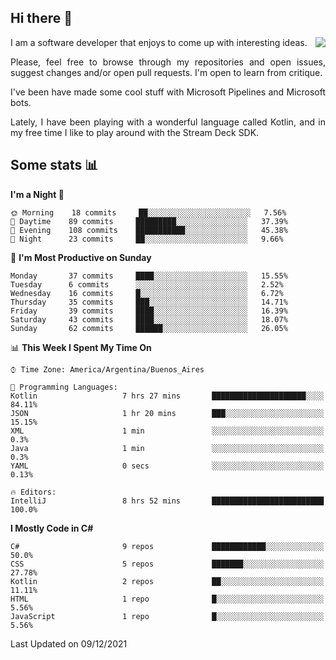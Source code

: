 ## Hi there :slightly_smiling_face:

<img src="https://github-readme-stats.vercel.app/api?username=victorgrycuk&show_icons=true&count_private=true&title_color=F7941E&icon_color=F7941E" align="right">

<p align="justify">
I am a software developer that enjoys to come up with interesting ideas.
<p/>

<p align= "justify">
Please, feel free to browse through my repositories and open issues, suggest changes and/or open pull requests. I'm open to learn from critique.
<p/>


<p align= "justify">
I've been have made some cool stuff with Microsoft Pipelines and Microsoft bots.
<p/>

<p align= "justify">
Lately, I have been playing with a wonderful language called Kotlin, and in my free time I like to play around with the Stream Deck SDK.
<p/>

## Some stats :bar_chart:
<!--START_SECTION:waka-->
**I'm a Night 🦉** 

```text
🌞 Morning    18 commits     ██░░░░░░░░░░░░░░░░░░░░░░░   7.56% 
🌆 Daytime    89 commits     █████████░░░░░░░░░░░░░░░░   37.39% 
🌃 Evening    108 commits    ███████████░░░░░░░░░░░░░░   45.38% 
🌙 Night      23 commits     ██░░░░░░░░░░░░░░░░░░░░░░░   9.66%

```
📅 **I'm Most Productive on Sunday** 

```text
Monday       37 commits     ████░░░░░░░░░░░░░░░░░░░░░   15.55% 
Tuesday      6 commits      ░░░░░░░░░░░░░░░░░░░░░░░░░   2.52% 
Wednesday    16 commits     █░░░░░░░░░░░░░░░░░░░░░░░░   6.72% 
Thursday     35 commits     ███░░░░░░░░░░░░░░░░░░░░░░   14.71% 
Friday       39 commits     ████░░░░░░░░░░░░░░░░░░░░░   16.39% 
Saturday     43 commits     ████░░░░░░░░░░░░░░░░░░░░░   18.07% 
Sunday       62 commits     ██████░░░░░░░░░░░░░░░░░░░   26.05%

```


📊 **This Week I Spent My Time On** 

```text
⌚︎ Time Zone: America/Argentina/Buenos_Aires

💬 Programming Languages: 
Kotlin                   7 hrs 27 mins       █████████████████████░░░░   84.11% 
JSON                     1 hr 20 mins        ███░░░░░░░░░░░░░░░░░░░░░░   15.15% 
XML                      1 min               ░░░░░░░░░░░░░░░░░░░░░░░░░   0.3% 
Java                     1 min               ░░░░░░░░░░░░░░░░░░░░░░░░░   0.3% 
YAML                     0 secs              ░░░░░░░░░░░░░░░░░░░░░░░░░   0.13%

🔥 Editors: 
IntelliJ                 8 hrs 52 mins       █████████████████████████   100.0%

```

**I Mostly Code in C#** 

```text
C#                       9 repos             ████████████░░░░░░░░░░░░░   50.0% 
CSS                      5 repos             ███████░░░░░░░░░░░░░░░░░░   27.78% 
Kotlin                   2 repos             ██░░░░░░░░░░░░░░░░░░░░░░░   11.11% 
HTML                     1 repo              █░░░░░░░░░░░░░░░░░░░░░░░░   5.56% 
JavaScript               1 repo              █░░░░░░░░░░░░░░░░░░░░░░░░   5.56%

```



 Last Updated on 09/12/2021
<!--END_SECTION:waka-->
